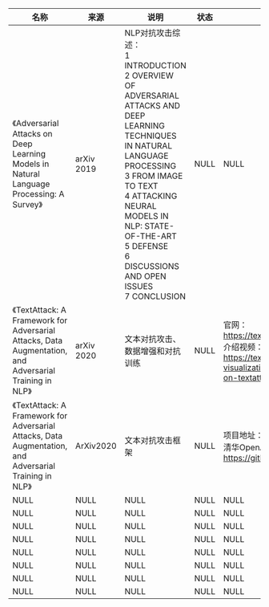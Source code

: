 |名称  |  来源   | 说明  |状态   | 备注  |
|  ----  | ----  |----  | ----  |----  |
| 《Adversarial Attacks on Deep Learning Models in Natural Language Processing: A Survey》| arXiv 2019|NLP对抗攻击综述：<br/>1 INTRODUCTION<br/>2 OVERVIEW OF ADVERSARIAL ATTACKS AND DEEP LEARNING TECHNIQUES IN NATURAL LANGUAGE PROCESSING<br/>3 FROM IMAGE TO TEXT<br/>4 ATTACKING NEURAL MODELS IN NLP: STATE-OF-THE-ART<br/>5 DEFENSE<br/>6 DISCUSSIONS AND OPEN ISSUES<br/>7 CONCLUSION|NULL |NULL |
| 《TextAttack: A Framework for Adversarial Attacks, Data Augmentation, and Adversarial Training in NLP》| arXiv 2020|文本对抗攻击、数据增强和对抗训练|NULL |官网： https://textattack.readthedocs.io/en/latest/index.html<br/>介绍视频：https://textattack.readthedocs.io/en/latest/1start/talks-visualization.html#dr-qi-s-summary-tutorial-talk-on-textattack|
| 《TextAttack: A Framework for Adversarial Attacks, Data Augmentation, and Adversarial Training in NLP》| ArXiv2020|文本对抗攻击框架|NULL|项目地址：https://textattack.readthedocs.io/en/latest/# <br/> 清华OpenAttack：https://github.com/thunlp/OpenAttack|
| NULL  | NULL |NULL |NULL |NULL |
| NULL  | NULL |NULL |NULL |NULL |
| NULL  | NULL |NULL |NULL |NULL |
| NULL  | NULL |NULL |NULL |NULL |
| NULL  | NULL |NULL |NULL |NULL |
| NULL  | NULL |NULL |NULL |NULL |
| NULL  | NULL |NULL |NULL |NULL |
| NULL  | NULL |NULL |NULL |NULL |
